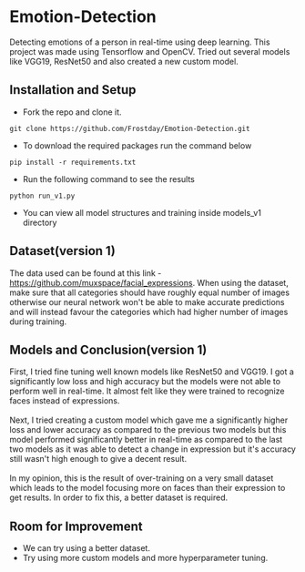 # Emotion-Detection

Detecting emotions of a person in real-time using deep learning. This project was made using Tensorflow and OpenCV. Tried out several models like VGG19, ResNet50 and also created a new custom model.

## Installation and Setup
* Fork the repo and clone it.
```
git clone https://github.com/Frostday/Emotion-Detection.git
```
* To download the required packages run the command below 
```
pip install -r requirements.txt
```
* Run the following command to see the results
```
python run_v1.py
```
* You can view all model structures and training inside models_v1 directory

## Dataset(version 1)

The data used can be found at this link - https://github.com/muxspace/facial_expressions. When using the dataset, make sure that all categories should have roughly equal number of images otherwise our neural network won't be able to make accurate predictions and will instead favour the categories which had higher number of images during training.

## Models and Conclusion(version 1)

First, I tried fine tuning well known models like ResNet50 and VGG19. I got a significantly low loss and high accuracy but the models were not able to perform well in real-time. It almost felt like they were trained to recognize faces instead of expressions.<br><br>
Next, I tried creating a custom model which gave me a significantly higher loss and lower accuracy as compared to the previous two models but this model performed significantly better in real-time as compared to the last two models as it was able to detect a change in expression but it's accuracy still wasn't high enough to give a decent result.<br><br>
In my opinion, this is the result of over-training on a very small dataset which leads to the model focusing more on faces than their expression to get results. In order to fix this, a better dataset is required.

## Room for Improvement

* We can try using a better dataset.
* Try using more custom models and more hyperparameter tuning.